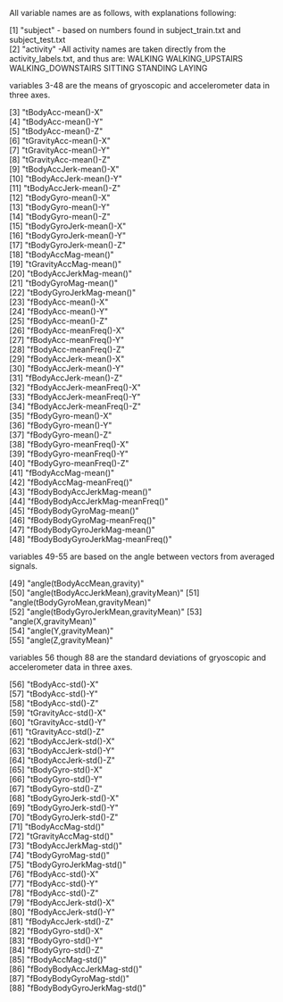 All variable names are as follows, with explanations following:

[1] "subject" - based on numbers found in subject_train.txt and subject_test.txt                            
 [2] "activity" -All activity names are taken directly from the activity_labels.txt, and thus are:
WALKING
WALKING_UPSTAIRS
WALKING_DOWNSTAIRS
SITTING
STANDING
LAYING

variables 3-48 are the means of gryoscopic and accelerometer data in three axes. 

 [3] "tBodyAcc-mean()-X"                   
 [4] "tBodyAcc-mean()-Y"                   
 [5] "tBodyAcc-mean()-Z"                   
 [6] "tGravityAcc-mean()-X"                
 [7] "tGravityAcc-mean()-Y"                
 [8] "tGravityAcc-mean()-Z"                
 [9] "tBodyAccJerk-mean()-X"               
[10] "tBodyAccJerk-mean()-Y"               
[11] "tBodyAccJerk-mean()-Z"               
[12] "tBodyGyro-mean()-X"                  
[13] "tBodyGyro-mean()-Y"                  
[14] "tBodyGyro-mean()-Z"                  
[15] "tBodyGyroJerk-mean()-X"              
[16] "tBodyGyroJerk-mean()-Y"              
[17] "tBodyGyroJerk-mean()-Z"              
[18] "tBodyAccMag-mean()"                  
[19] "tGravityAccMag-mean()"               
[20] "tBodyAccJerkMag-mean()"              
[21] "tBodyGyroMag-mean()"                 
[22] "tBodyGyroJerkMag-mean()"             
[23] "fBodyAcc-mean()-X"                   
[24] "fBodyAcc-mean()-Y"                   
[25] "fBodyAcc-mean()-Z"                   
[26] "fBodyAcc-meanFreq()-X"               
[27] "fBodyAcc-meanFreq()-Y"               
[28] "fBodyAcc-meanFreq()-Z"               
[29] "fBodyAccJerk-mean()-X"               
[30] "fBodyAccJerk-mean()-Y"               
[31] "fBodyAccJerk-mean()-Z"               
[32] "fBodyAccJerk-meanFreq()-X"           
[33] "fBodyAccJerk-meanFreq()-Y"           
[34] "fBodyAccJerk-meanFreq()-Z"           
[35] "fBodyGyro-mean()-X"                  
[36] "fBodyGyro-mean()-Y"                  
[37] "fBodyGyro-mean()-Z"                  
[38] "fBodyGyro-meanFreq()-X"              
[39] "fBodyGyro-meanFreq()-Y"              
[40] "fBodyGyro-meanFreq()-Z"              
[41] "fBodyAccMag-mean()"                  
[42] "fBodyAccMag-meanFreq()"              
[43] "fBodyBodyAccJerkMag-mean()"          
[44] "fBodyBodyAccJerkMag-meanFreq()"      
[45] "fBodyBodyGyroMag-mean()"             
[46] "fBodyBodyGyroMag-meanFreq()"         
[47] "fBodyBodyGyroJerkMag-mean()"         
[48] "fBodyBodyGyroJerkMag-meanFreq()"   

variables 49-55 are based on the angle between vectors from averaged signals.

[49] "angle(tBodyAccMean,gravity)"         
[50] "angle(tBodyAccJerkMean),gravityMean)"
[51] "angle(tBodyGyroMean,gravityMean)"    
[52] "angle(tBodyGyroJerkMean,gravityMean)"
[53] "angle(X,gravityMean)"                
[54] "angle(Y,gravityMean)"                
[55] "angle(Z,gravityMean)"         


variables 56 though 88 are the standard deviations of gryoscopic and accelerometer data in three axes. 

[56] "tBodyAcc-std()-X"                    
[57] "tBodyAcc-std()-Y"                    
[58] "tBodyAcc-std()-Z"                    
[59] "tGravityAcc-std()-X"                 
[60] "tGravityAcc-std()-Y"                 
[61] "tGravityAcc-std()-Z"                 
[62] "tBodyAccJerk-std()-X"                
[63] "tBodyAccJerk-std()-Y"                
[64] "tBodyAccJerk-std()-Z"                
[65] "tBodyGyro-std()-X"                   
[66] "tBodyGyro-std()-Y"                   
[67] "tBodyGyro-std()-Z"                   
[68] "tBodyGyroJerk-std()-X"               
[69] "tBodyGyroJerk-std()-Y"               
[70] "tBodyGyroJerk-std()-Z"               
[71] "tBodyAccMag-std()"                   
[72] "tGravityAccMag-std()"                
[73] "tBodyAccJerkMag-std()"               
[74] "tBodyGyroMag-std()"                  
[75] "tBodyGyroJerkMag-std()"              
[76] "fBodyAcc-std()-X"                    
[77] "fBodyAcc-std()-Y"                    
[78] "fBodyAcc-std()-Z"                    
[79] "fBodyAccJerk-std()-X"                
[80] "fBodyAccJerk-std()-Y"                
[81] "fBodyAccJerk-std()-Z"                
[82] "fBodyGyro-std()-X"                   
[83] "fBodyGyro-std()-Y"                   
[84] "fBodyGyro-std()-Z"                   
[85] "fBodyAccMag-std()"                   
[86] "fBodyBodyAccJerkMag-std()"           
[87] "fBodyBodyGyroMag-std()"              
[88] "fBodyBodyGyroJerkMag-std()"  

